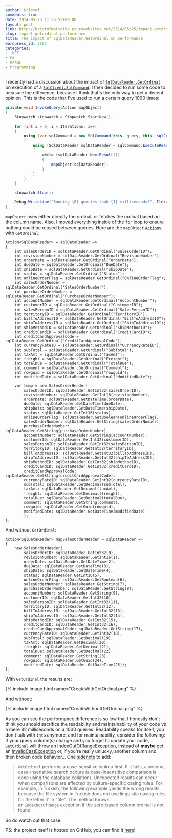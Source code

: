 ```yaml
---
author: Kristof
comments: true
date: 2014-05-25 11:56:53+00:00
layout: post
link: http://kristofmatteibe.azurewebsites.net/2014/05/25/impact-getordinal-performance/
slug: impact-getordinal-performance
title: The impact of SqlDataReader.GetOrdinal on performance
wordpress_id: 2163
categories:
- .NET
- C#
- MSSQL
- Programming
---
```


I recently had a discussion about the impact of [`SqlDataReader.GetOrdinal`](http://msdn.microsoft.com/en-us/library/system.data.sqlclient.sqldatareader.getordinal.aspx) on execution of a [`SqlClient.SqlCommand`](http://msdn.microsoft.com/en-us/library/system.data.sqlclient.sqlcommand.aspx). I then decided to run some code to measure the difference, because I think that's the only way to get a decent opinion. This is the code that I've used to run a certain query 1000 times:

```csharp
private void InvokeQuery(Action mapObject)
{
    Stopwatch stopwatch = Stopwatch.StartNew();

    for (int i = 0; i < Iterations; i++)
    {
        using (var sqlCommand = new SqlCommand(this._query, this._sqlConnection))
        {
            using (SqlDataReader sqlDataReader = sqlCommand.ExecuteReader())
            {
                while (sqlDataReader.NextResult())
                {
                    mapObject(sqlDataReader);
                }
            }
        }
    }

    stopwatch.Stop();

    Debug.WriteLine("Running {0} queries took {1} milliseconds!", Iterations, stopwatch.ElapsedMilliseconds);
}
```

`mapObject` uses either directly the ordinal, or fetches the ordinal based on the column name. Also, I moved everything inside of the `for` loop to ensure nothing could be reused between queries. Here are the `mapObject` [`Action`](http://msdn.microsoft.com/en-us/library/system.action.aspx)s, with `GetOrdinal`:

    
    Action<SqlDataReader> = sqlDataReader =>
    {
        int salesOrderID = sqlDataReader.GetOrdinal("SalesOrderID");
        int revisionNumber = sqlDataReader.GetOrdinal("RevisionNumber");
        int orderDate = sqlDataReader.GetOrdinal("OrderDate");
        int dueDate = sqlDataReader.GetOrdinal("DueDate");
        int shipDate = sqlDataReader.GetOrdinal("ShipDate");
        int status = sqlDataReader.GetOrdinal("Status");
        int onlineOrderFlag = sqlDataReader.GetOrdinal("OnlineOrderFlag");
        int salesOrderNumber = sqlDataReader.GetOrdinal("SalesOrderNumber");
        int purchaseOrderNumber = sqlDataReader.GetOrdinal("PurchaseOrderNumber");
        int accountNumber = sqlDataReader.GetOrdinal("AccountNumber");
        int customerID = sqlDataReader.GetOrdinal("CustomerID");
        int salesPersonID = sqlDataReader.GetOrdinal("SalesPersonID");
        int territoryID = sqlDataReader.GetOrdinal("TerritoryID");
        int billToAddressID = sqlDataReader.GetOrdinal("BillToAddressID");
        int shipToAddressID = sqlDataReader.GetOrdinal("ShipToAddressID");
        int shipMethodID = sqlDataReader.GetOrdinal("ShipMethodID");
        int creditCardID = sqlDataReader.GetOrdinal("CreditCardID");
        int creditCardApprovalCode = sqlDataReader.GetOrdinal("CreditCardApprovalCode");
        int currencyRateID = sqlDataReader.GetOrdinal("CurrencyRateID");
        int subTotal = sqlDataReader.GetOrdinal("SubTotal");
        int taxAmt = sqlDataReader.GetOrdinal("TaxAmt");
        int freight = sqlDataReader.GetOrdinal("Freight");
        int totalDue = sqlDataReader.GetOrdinal("TotalDue");
        int comment = sqlDataReader.GetOrdinal("Comment");
        int rowguid = sqlDataReader.GetOrdinal("rowguid");
        int modifiedDate = sqlDataReader.GetOrdinal("ModifiedDate");
    
        var temp = new SalesOrderHeader(
            salesOrderID: sqlDataReader.GetInt32(salesOrderID),
            revisionNumber: sqlDataReader.GetInt16(revisionNumber),
            orderDate: sqlDataReader.GetDateTime(orderDate),
            dueDate: sqlDataReader.GetDateTime(dueDate),
            shipDate: sqlDataReader.GetDateTime(shipDate),
            status: sqlDataReader.GetInt16(status),
            onlineOrderFlag: sqlDataReader.GetBoolean(onlineOrderFlag),
            salesOrderNumber: sqlDataReader.GetString(salesOrderNumber),
            purchaseOrderNumber: sqlDataReader.GetString(purchaseOrderNumber),
            accountNumber: sqlDataReader.GetString(accountNumber),
            customerID: sqlDataReader.GetInt32(customerID),
            salesPersonID: sqlDataReader.GetInt32(salesPersonID),
            territoryID: sqlDataReader.GetInt32(territoryID),
            billToAddressID: sqlDataReader.GetInt32(billToAddressID),
            shipToAddressID: sqlDataReader.GetInt32(shipToAddressID),
            shipMethodID: sqlDataReader.GetInt32(shipMethodID),
            creditCardID: sqlDataReader.GetInt32(creditCardID),
            creditCardApprovalCode: sqlDataReader.GetString(creditCardApprovalCode),
            currencyRateID: sqlDataReader.GetInt32(currencyRateID),
            subTotal: sqlDataReader.GetDecimal(subTotal),
            taxAmt: sqlDataReader.GetDecimal(taxAmt),
            freight: sqlDataReader.GetDecimal(freight),
            totalDue: sqlDataReader.GetDecimal(totalDue),
            comment: sqlDataReader.GetString(comment),
            rowguid: sqlDataReader.GetGuid(rowguid),
            modifiedDate: sqlDataReader.GetDateTime(modifiedDate)
            );
    };
    


And without `GetOrdinal`:

    
    Action<SqlDataReader> mapSalesOrderHeader = sqlDataReader =>
    {
        new SalesOrderHeader(
            salesOrderID: sqlDataReader.GetInt32(0),
            revisionNumber: sqlDataReader.GetInt16(1),
            orderDate: sqlDataReader.GetDateTime(2),
            dueDate: sqlDataReader.GetDateTime(3),
            shipDate: sqlDataReader.GetDateTime(4),
            status: sqlDataReader.GetInt16(5),
            onlineOrderFlag: sqlDataReader.GetBoolean(6),
            salesOrderNumber: sqlDataReader.GetString(7),
            purchaseOrderNumber: sqlDataReader.GetString(8),
            accountNumber: sqlDataReader.GetString(9),
            customerID: sqlDataReader.GetInt32(10),
            salesPersonID: sqlDataReader.GetInt32(11),
            territoryID: sqlDataReader.GetInt32(12),
            billToAddressID: sqlDataReader.GetInt32(13),
            shipToAddressID: sqlDataReader.GetInt32(14),
            shipMethodID: sqlDataReader.GetInt32(15),
            creditCardID: sqlDataReader.GetInt32(16),
            creditCardApprovalCode: sqlDataReader.GetString(17),
            currencyRateID: sqlDataReader.GetInt32(18),
            subTotal: sqlDataReader.GetDecimal(19),
            taxAmt: sqlDataReader.GetDecimal(20),
            freight: sqlDataReader.GetDecimal(21),
            totalDue: sqlDataReader.GetDecimal(22),
            comment: sqlDataReader.GetString(23),
            rowguid: sqlDataReader.GetGuid(24),
            modifiedDate: sqlDataReader.GetDateTime(25));
    };
    


With `GetOrdinal` the results are:

{% include image.html name="CreateWithGetOrdinal.png" %}

And without:

{% include image.html name="CreateWithoutGetOrdinal.png" %}

As you can see the performance difference is so low that I honestly don't think you should sacrifice the readability and maintainability of your code vs a mere 82 milliseconds on a 1000 queries. Readability speaks for itself, you don't talk with `int`s anymore, and for maintainability, consider the following: If your query column(s) change and you forget to update your code, `GetOrdinal` will throw an [IndexOutOfRangeException](http://msdn.microsoft.com/en-us/library/system.indexoutofrangeexception.aspx), instead of **maybe** get an [InvalidCastException](http://msdn.microsoft.com/en-us/library/system.invalidcastexception.aspx) or, if you're really unlucky, another column and then broken code behavior... One [sidenote](http://msdn.microsoft.com/en-us/library/system.data.sqlclient.sqldatareader.getordinal.aspx) to add:


> `GetOrdinal` performs a case-sensitive lookup first. If it fails, a second, case-insensitive search occurs (a case-insensitive comparison is done using the database collation). Unexpected results can occur when comparisons are affected by culture-specific casing rules. For example, in Turkish, the following example yields the wrong results because the file system in Turkish does not use linguistic casing rules for the letter 'i' in "file". The method throws an `IndexOutOfRange` exception if the zero-based column ordinal is not found.

So do watch out that case.

PS: the project itself is hosted on GitHub, you can find it [here](https://github.com/kristof-mattei/get-ordinal-or-not)!
